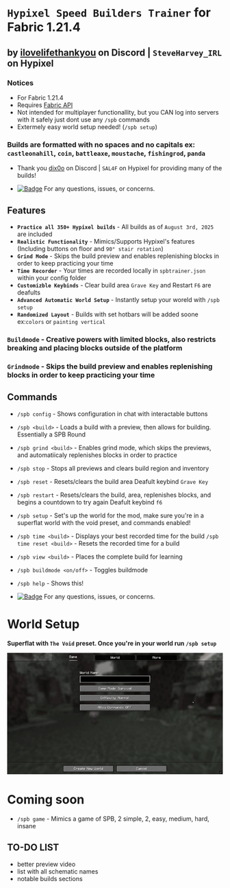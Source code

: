 # `Hypixel Speed Builders Trainer` for Fabric 1.21.4
## by [ilovelifethankyou](https://discordapp.com/users/633800083678167050) on Discord | `SteveHarvey_IRL` on Hypixel
### Notices
- For Fabric 1.21.4
- Requires [Fabric API](https://modrinth.com/mod/fabric-api)
- Not intended for multiplayer functionallity, but you CAN log into servers with it safely just dont use any `/spb` commands
- Extermely easy world setup needed! (`/spb setup`)
### Builds are formatted with no spaces and no capitals ex: `castleonahill`, `coin`, `battleaxe`, `moustache`, `fishingrod`, `panda`

- Thank you [dix0o](https://discordapp.com/users/775037062247350272) on Discord | `SAL4F` on Hypixel for providing many of the builds!

- [![Badge](https://img.shields.io/badge/ilovelifethankyou-8a2be2?style=social&logo=discord&logoColor=%235865F2&logoSize=auto&labelColor=%23000000&color=%23000000&cacheSeconds=3600&link=https%3A%2F%2Fdiscord.com%2Fusers%2Filovelifethankyou
)](https://discordapp.com/users/633800083678167050)  For any questions, issues, or concerns.

## Features
- **`Practice all 350+ Hypixel builds`** - All builds as of `August 3rd, 2025` are included
- **`Realistic Functionality`** - Mimics/Supports Hypixel's features (Including buttons on floor and `90° stair rotation`)
- **`Grind Mode`** - Skips the build preview and enables replenishing blocks in order to keep practicing your time
- **`Time Recorder`** - Your times are recorded locally in `spbtrainer.json` within your config folder
- **`Customizble Keybinds`** - Clear build area `Grave Key` and Restart `F6` are deafults
- **`Advanced Automatic World Setup`** - Instantly setup your woreld with `/spb setup`
- **`Randomized Layout`** - Builds with set hotbars will be added soone ex:`colors` or `painting vertical`

### `Buildmode` - Creative powers with limited blocks, also restricts breaking and placing blocks outside of the platform
### `Grindmode` - Skips the build preview and enables replenishing blocks in order to keep practicing your time

## Commands
- `/spb config` - Shows configuration in chat with interactable buttons
- `/spb <build>` - Loads a build with a preview, then allows for building. Essentially a SPB Round
- `/spb grind <build>` - Enables grind mode, which skips the previews, and automatiicaly replenishes blocks in order to practice
- `/spb stop` - Stops all previews and clears build region and inventory
- `/spb reset` - Resets/clears the build area
  Deafult keybind `Grave Key`
- `/spb restart` - Resets/clears the build, area, replenishes blocks, and begins a countdown to try again
  Deafult keybind `f6`
- `/spb setup` - Set's up the world for the mod, make sure you're in a superflat world with the void preset, and commands enabled!
- `/spb time <build>` - Displays your best recorded time for the build
  `/spb time reset <build>` - Resets the recorded time for a build
- `/spb view <build>` - Places the complete build for learning
- `/spb buildmode <on/off>` - Toggles buildmode
- `/spb help` - Shows this!

- [![Badge](https://img.shields.io/badge/ilovelifethankyou-8a2be2?style=social&logo=discord&logoColor=%235865F2&logoSize=auto&labelColor=%23000000&color=%23000000&cacheSeconds=3600&link=https%3A%2F%2Fdiscord.com%2Fusers%2Filovelifethankyou
)](https://discordapp.com/users/633800083678167050)  For any questions, issues, or concerns.

# World Setup
**Superflat with `The Void` preset. Once you're in your world run `/spb setup`**

<img src="./worldsetup.gif"/>

# Coming soon
- `/spb game` - Mimics a game of SPB, 2 simple, 2, easy, medium, hard, insane

## TO-DO LIST
 - better preview video
 - list with all schematic names
 -  notable builds sections
